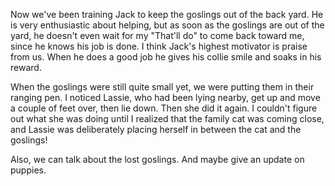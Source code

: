 

Now we've been training Jack to keep the goslings out of the back yard. He is very enthusiastic about helping, but as soon as the goslings are out of the yard, he doesn't even wait for my "That'll do" to come back toward me, since he knows his job is done. I think Jack's highest motivator is praise from us. When he does a good job he gives his collie smile and soaks in his reward.

When the goslings were still quite small yet, we were putting them in their ranging pen. I noticed Lassie, who had been lying nearby, get up and move a couple of feet over, then lie down. Then she did it again. I couldn't figure out what she was doing until I realized that the family cat was coming close, and Lassie was deliberately placing herself in between the cat and the goslings!

Also, we can talk about the lost goslings. And maybe give an update on puppies.

